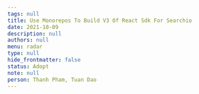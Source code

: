 ```yaml
---
tags: null
title: Use Monorepos To Build V3 Of React Sdk For Searchio
date: 2021-10-09
description: null
authors: null
menu: radar
type: null
hide_frontmatter: false
status: Adopt
note: null
person: Thanh Pham, Tuan Dao
---
```


